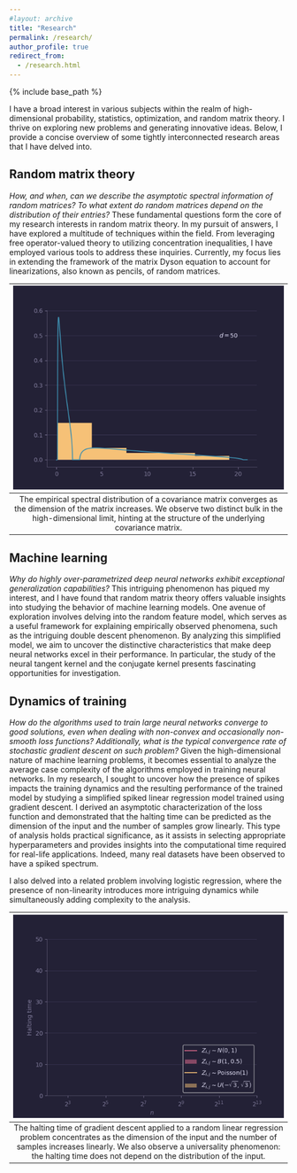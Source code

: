 ```yaml
---
#layout: archive
title: "Research"
permalink: /research/
author_profile: true
redirect_from:
  - /research.html
---
```


{% include base_path %}

I have a broad interest in various subjects within the realm of high-dimensional probability, statistics, optimization, and random matrix theory. I thrive on exploring new problems and generating innovative ideas. Below, I provide a concise overview of some tightly interconnected research areas that I have delved into.

## Random matrix theory
*How, and when, can we describe the asymptotic spectral information of random matrices? To what extent do random matrices depend on the distribution of their entries?* These fundamental questions form the core of my research interests in random matrix theory.
In my pursuit of answers, I have explored a multitude of techniques within the field. From leveraging free operator-valued theory to utilizing concentration inequalities, I have employed various tools to address these inquiries.
Currently, my focus lies in extending the framework of the matrix Dyson equation to account for linearizations, also known as pencils, of random matrices.

 | <img src="/images/evol_spectrum.gif" width="100%"> | 
 |:-------------:|
 | The empirical spectral distribution of a covariance matrix converges as the dimension of the matrix increases. We observe two distinct bulk in the high-dimensional limit, hinting at the structure of the underlying covariance matrix. |

## Machine learning
*Why do highly over-parametrized deep neural networks exhibit exceptional generalization capabilities?* This intriguing phenomenon has piqued my interest, and I have found that random matrix theory offers valuable insights into studying the behavior of machine learning models.
One avenue of exploration involves delving into the random feature model, which serves as a useful framework for explaining empirically observed phenomena, such as the intriguing double descent phenomenon. By analyzing this simplified model, we aim to uncover the distinctive characteristics that make deep neural networks excel in their performance.
In particular, the study of the neural tangent kernel and the conjugate kernel presents fascinating opportunities for investigation.

## Dynamics of training
*How do the algorithms used to train large neural networks converge to good solutions, even when dealing with non-convex and occasionally non-smooth loss functions? Additionally, what is the typical convergence rate of stochastic gradient descent on such problem?* Given the high-dimensional nature of machine learning problems, it becomes essential to analyze the average case complexity of the algorithms employed in training neural networks.
In my research, I sought to uncover how the presence of spikes impacts the training dynamics and the resulting performance of the trained model by studying a simplified spiked linear regression model trained using gradient descent. I derived an asymptotic characterization of the loss function and demonstrated that the halting time can be predicted as the dimension of the input and the number of samples grow linearly. This type of analysis holds practical significance, as it assists in selecting appropriate hyperparameters and provides insights into the computational time required for real-life applications. Indeed, many real datasets have been observed to have a spiked spectrum.

I also delved into a related problem involving logistic regression, where the presence of non-linearity introduces more intriguing dynamics while simultaneously adding complexity to the analysis.

| <img src="/images/halting_time.gif" width="100%"> |
|:-------------:|
| The halting time of gradient descent applied to a random linear regression problem concentrates as the dimension of the input and the number of samples increases linearly. We also observe a universality phenomenon: the halting time does not depend on the distribution of the input. |



